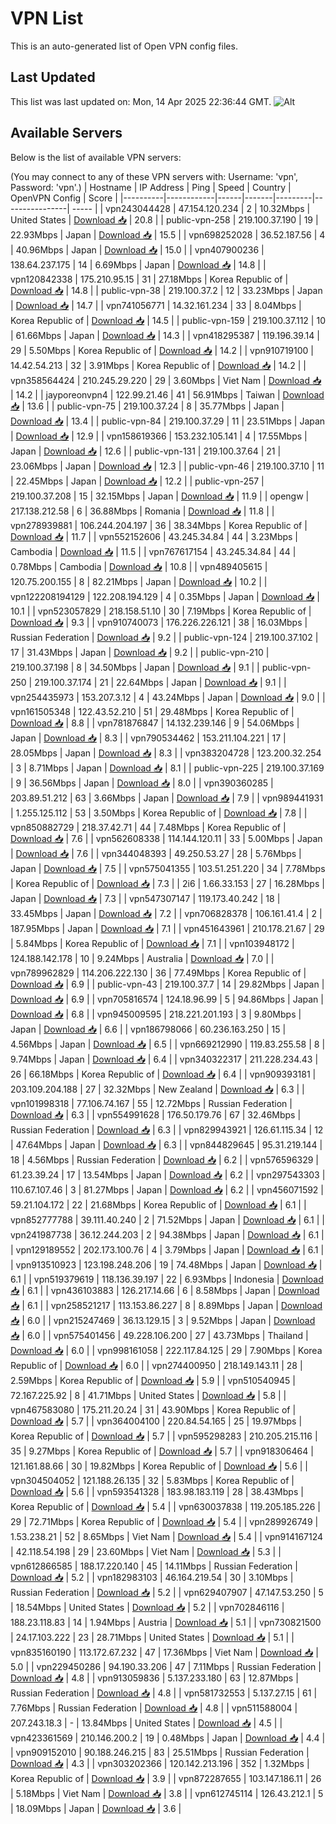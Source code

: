 # VPN List

This is an auto-generated list of Open VPN config files.

## Last Updated

This list was last updated on: Mon, 14 Apr 2025 22:36:44 GMT.
![Alt](https://repobeats.axiom.co/api/embed/186b98318ef1479477931607c1ad7d823f12451f.svg "Repobeats analytics image")

## Available Servers

Below is the list of available VPN servers:

(You may connect to any of these VPN servers with: Username: 'vpn', Password: 'vpn'.)
| Hostname | IP Address | Ping | Speed | Country | OpenVPN Config | Score |
|----------|------------|------|-------|---------|----------------| ----- |
| vpn243044428 | 47.154.120.234 | 2 | 10.32Mbps | United States | [Download 📥](./configs/server_0_US.ovpn) | 20.8 |
| public-vpn-258 | 219.100.37.190 | 19 | 22.93Mbps | Japan | [Download 📥](./configs/server_1_JP.ovpn) | 15.5 |
| vpn698252028 | 36.52.187.56 | 4 | 40.96Mbps | Japan | [Download 📥](./configs/server_2_JP.ovpn) | 15.0 |
| vpn407900236 | 138.64.237.175 | 14 | 6.69Mbps | Japan | [Download 📥](./configs/server_3_JP.ovpn) | 14.8 |
| vpn120842338 | 175.210.95.15 | 31 | 27.18Mbps | Korea Republic of | [Download 📥](./configs/server_4_KR.ovpn) | 14.8 |
| public-vpn-38 | 219.100.37.2 | 12 | 33.23Mbps | Japan | [Download 📥](./configs/server_5_JP.ovpn) | 14.7 |
| vpn741056771 | 14.32.161.234 | 33 | 8.04Mbps | Korea Republic of | [Download 📥](./configs/server_6_KR.ovpn) | 14.5 |
| public-vpn-159 | 219.100.37.112 | 10 | 61.66Mbps | Japan | [Download 📥](./configs/server_7_JP.ovpn) | 14.3 |
| vpn418295387 | 119.196.39.14 | 29 | 5.50Mbps | Korea Republic of | [Download 📥](./configs/server_8_KR.ovpn) | 14.2 |
| vpn910719100 | 14.42.54.213 | 32 | 3.91Mbps | Korea Republic of | [Download 📥](./configs/server_9_KR.ovpn) | 14.2 |
| vpn358564424 | 210.245.29.220 | 29 | 3.60Mbps | Viet Nam | [Download 📥](./configs/server_10_VN.ovpn) | 14.2 |
| jayporeonvpn4 | 122.99.21.46 | 41 | 56.91Mbps | Taiwan | [Download 📥](./configs/server_11_TW.ovpn) | 13.6 |
| public-vpn-75 | 219.100.37.24 | 8 | 35.77Mbps | Japan | [Download 📥](./configs/server_12_JP.ovpn) | 13.4 |
| public-vpn-84 | 219.100.37.29 | 11 | 23.51Mbps | Japan | [Download 📥](./configs/server_13_JP.ovpn) | 12.9 |
| vpn158619366 | 153.232.105.141 | 4 | 17.55Mbps | Japan | [Download 📥](./configs/server_14_JP.ovpn) | 12.6 |
| public-vpn-131 | 219.100.37.64 | 21 | 23.06Mbps | Japan | [Download 📥](./configs/server_15_JP.ovpn) | 12.3 |
| public-vpn-46 | 219.100.37.10 | 11 | 22.45Mbps | Japan | [Download 📥](./configs/server_16_JP.ovpn) | 12.2 |
| public-vpn-257 | 219.100.37.208 | 15 | 32.15Mbps | Japan | [Download 📥](./configs/server_17_JP.ovpn) | 11.9 |
| opengw | 217.138.212.58 | 6 | 36.88Mbps | Romania | [Download 📥](./configs/server_18_RO.ovpn) | 11.8 |
| vpn278939881 | 106.244.204.197 | 36 | 38.34Mbps | Korea Republic of | [Download 📥](./configs/server_19_KR.ovpn) | 11.7 |
| vpn552152606 | 43.245.34.84 | 44 | 3.23Mbps | Cambodia | [Download 📥](./configs/server_20_KH.ovpn) | 11.5 |
| vpn767617154 | 43.245.34.84 | 44 | 0.78Mbps | Cambodia | [Download 📥](./configs/server_21_KH.ovpn) | 10.8 |
| vpn489405615 | 120.75.200.155 | 8 | 82.21Mbps | Japan | [Download 📥](./configs/server_22_JP.ovpn) | 10.2 |
| vpn122208194129 | 122.208.194.129 | 4 | 0.35Mbps | Japan | [Download 📥](./configs/server_23_JP.ovpn) | 10.1 |
| vpn523057829 | 218.158.51.10 | 30 | 7.19Mbps | Korea Republic of | [Download 📥](./configs/server_24_KR.ovpn) | 9.3 |
| vpn910740073 | 176.226.226.121 | 38 | 16.03Mbps | Russian Federation | [Download 📥](./configs/server_25_RU.ovpn) | 9.2 |
| public-vpn-124 | 219.100.37.102 | 17 | 31.43Mbps | Japan | [Download 📥](./configs/server_26_JP.ovpn) | 9.2 |
| public-vpn-210 | 219.100.37.198 | 8 | 34.50Mbps | Japan | [Download 📥](./configs/server_27_JP.ovpn) | 9.1 |
| public-vpn-250 | 219.100.37.174 | 21 | 22.64Mbps | Japan | [Download 📥](./configs/server_28_JP.ovpn) | 9.1 |
| vpn254435973 | 153.207.3.12 | 4 | 43.24Mbps | Japan | [Download 📥](./configs/server_29_JP.ovpn) | 9.0 |
| vpn161505348 | 122.43.52.210 | 51 | 29.48Mbps | Korea Republic of | [Download 📥](./configs/server_30_KR.ovpn) | 8.8 |
| vpn781876847 | 14.132.239.146 | 9 | 54.06Mbps | Japan | [Download 📥](./configs/server_31_JP.ovpn) | 8.3 |
| vpn790534462 | 153.211.104.221 | 17 | 28.05Mbps | Japan | [Download 📥](./configs/server_32_JP.ovpn) | 8.3 |
| vpn383204728 | 123.200.32.254 | 3 | 8.71Mbps | Japan | [Download 📥](./configs/server_33_JP.ovpn) | 8.1 |
| public-vpn-225 | 219.100.37.169 | 9 | 36.56Mbps | Japan | [Download 📥](./configs/server_34_JP.ovpn) | 8.0 |
| vpn390360285 | 203.89.51.212 | 63 | 3.66Mbps | Japan | [Download 📥](./configs/server_35_JP.ovpn) | 7.9 |
| vpn989441931 | 1.255.125.112 | 53 | 3.50Mbps | Korea Republic of | [Download 📥](./configs/server_36_KR.ovpn) | 7.8 |
| vpn850882729 | 218.37.42.71 | 44 | 7.48Mbps | Korea Republic of | [Download 📥](./configs/server_37_KR.ovpn) | 7.6 |
| vpn562608338 | 114.144.120.11 | 33 | 5.00Mbps | Japan | [Download 📥](./configs/server_38_JP.ovpn) | 7.6 |
| vpn344048393 | 49.250.53.27 | 28 | 5.76Mbps | Japan | [Download 📥](./configs/server_39_JP.ovpn) | 7.5 |
| vpn575041355 | 103.51.251.220 | 34 | 7.78Mbps | Korea Republic of | [Download 📥](./configs/server_40_KR.ovpn) | 7.3 |
| 2i6 | 1.66.33.153 | 27 | 16.28Mbps | Japan | [Download 📥](./configs/server_41_JP.ovpn) | 7.3 |
| vpn547307147 | 119.173.40.242 | 18 | 33.45Mbps | Japan | [Download 📥](./configs/server_42_JP.ovpn) | 7.2 |
| vpn706828378 | 106.161.41.4 | 2 | 187.95Mbps | Japan | [Download 📥](./configs/server_43_JP.ovpn) | 7.1 |
| vpn451643961 | 210.178.21.67 | 29 | 5.84Mbps | Korea Republic of | [Download 📥](./configs/server_44_KR.ovpn) | 7.1 |
| vpn103948172 | 124.188.142.178 | 10 | 9.24Mbps | Australia | [Download 📥](./configs/server_45_AU.ovpn) | 7.0 |
| vpn789962829 | 114.206.222.130 | 36 | 77.49Mbps | Korea Republic of | [Download 📥](./configs/server_46_KR.ovpn) | 6.9 |
| public-vpn-43 | 219.100.37.7 | 14 | 29.82Mbps | Japan | [Download 📥](./configs/server_47_JP.ovpn) | 6.9 |
| vpn705816574 | 124.18.96.99 | 5 | 94.86Mbps | Japan | [Download 📥](./configs/server_48_JP.ovpn) | 6.8 |
| vpn945009595 | 218.221.201.193 | 3 | 9.80Mbps | Japan | [Download 📥](./configs/server_49_JP.ovpn) | 6.6 |
| vpn186798066 | 60.236.163.250 | 15 | 4.56Mbps | Japan | [Download 📥](./configs/server_50_JP.ovpn) | 6.5 |
| vpn669212990 | 119.83.255.58 | 8 | 9.74Mbps | Japan | [Download 📥](./configs/server_51_JP.ovpn) | 6.4 |
| vpn340322317 | 211.228.234.43 | 26 | 66.18Mbps | Korea Republic of | [Download 📥](./configs/server_52_KR.ovpn) | 6.4 |
| vpn909393181 | 203.109.204.188 | 27 | 32.32Mbps | New Zealand | [Download 📥](./configs/server_53_NZ.ovpn) | 6.3 |
| vpn101998318 | 77.106.74.167 | 55 | 12.72Mbps | Russian Federation | [Download 📥](./configs/server_54_RU.ovpn) | 6.3 |
| vpn554991628 | 176.50.179.76 | 67 | 32.46Mbps | Russian Federation | [Download 📥](./configs/server_55_RU.ovpn) | 6.3 |
| vpn829943921 | 126.61.115.34 | 12 | 47.64Mbps | Japan | [Download 📥](./configs/server_56_JP.ovpn) | 6.3 |
| vpn844829645 | 95.31.219.144 | 18 | 4.56Mbps | Russian Federation | [Download 📥](./configs/server_57_RU.ovpn) | 6.2 |
| vpn576596329 | 61.23.39.24 | 17 | 13.54Mbps | Japan | [Download 📥](./configs/server_58_JP.ovpn) | 6.2 |
| vpn297543303 | 110.67.107.46 | 3 | 81.27Mbps | Japan | [Download 📥](./configs/server_59_JP.ovpn) | 6.2 |
| vpn456071592 | 59.21.104.172 | 22 | 21.68Mbps | Korea Republic of | [Download 📥](./configs/server_60_KR.ovpn) | 6.1 |
| vpn852777788 | 39.111.40.240 | 2 | 71.52Mbps | Japan | [Download 📥](./configs/server_61_JP.ovpn) | 6.1 |
| vpn241987738 | 36.12.244.203 | 2 | 94.38Mbps | Japan | [Download 📥](./configs/server_62_JP.ovpn) | 6.1 |
| vpn129189552 | 202.173.100.76 | 4 | 3.79Mbps | Japan | [Download 📥](./configs/server_63_JP.ovpn) | 6.1 |
| vpn913510923 | 123.198.248.206 | 19 | 74.48Mbps | Japan | [Download 📥](./configs/server_64_JP.ovpn) | 6.1 |
| vpn519379619 | 118.136.39.197 | 22 | 6.93Mbps | Indonesia | [Download 📥](./configs/server_65_ID.ovpn) | 6.1 |
| vpn436103883 | 126.217.14.66 | 6 | 8.58Mbps | Japan | [Download 📥](./configs/server_66_JP.ovpn) | 6.1 |
| vpn258521217 | 113.153.86.227 | 8 | 8.89Mbps | Japan | [Download 📥](./configs/server_67_JP.ovpn) | 6.0 |
| vpn215247469 | 36.13.129.15 | 3 | 9.52Mbps | Japan | [Download 📥](./configs/server_68_JP.ovpn) | 6.0 |
| vpn575401456 | 49.228.106.200 | 27 | 43.73Mbps | Thailand | [Download 📥](./configs/server_69_TH.ovpn) | 6.0 |
| vpn998161058 | 222.117.84.125 | 29 | 7.90Mbps | Korea Republic of | [Download 📥](./configs/server_70_KR.ovpn) | 6.0 |
| vpn274400950 | 218.149.143.11 | 28 | 2.59Mbps | Korea Republic of | [Download 📥](./configs/server_71_KR.ovpn) | 5.9 |
| vpn510540945 | 72.167.225.92 | 8 | 41.71Mbps | United States | [Download 📥](./configs/server_72_US.ovpn) | 5.8 |
| vpn467583080 | 175.211.20.24 | 31 | 43.90Mbps | Korea Republic of | [Download 📥](./configs/server_73_KR.ovpn) | 5.7 |
| vpn364004100 | 220.84.54.165 | 25 | 19.97Mbps | Korea Republic of | [Download 📥](./configs/server_74_KR.ovpn) | 5.7 |
| vpn595298283 | 210.205.215.116 | 35 | 9.27Mbps | Korea Republic of | [Download 📥](./configs/server_75_KR.ovpn) | 5.7 |
| vpn918306464 | 121.161.88.66 | 30 | 19.82Mbps | Korea Republic of | [Download 📥](./configs/server_76_KR.ovpn) | 5.6 |
| vpn304504052 | 121.188.26.135 | 32 | 5.83Mbps | Korea Republic of | [Download 📥](./configs/server_77_KR.ovpn) | 5.6 |
| vpn593541328 | 183.98.183.119 | 28 | 38.43Mbps | Korea Republic of | [Download 📥](./configs/server_78_KR.ovpn) | 5.4 |
| vpn630037838 | 119.205.185.226 | 29 | 72.71Mbps | Korea Republic of | [Download 📥](./configs/server_79_KR.ovpn) | 5.4 |
| vpn289926749 | 1.53.238.21 | 52 | 8.65Mbps | Viet Nam | [Download 📥](./configs/server_80_VN.ovpn) | 5.4 |
| vpn914167124 | 42.118.54.198 | 29 | 23.60Mbps | Viet Nam | [Download 📥](./configs/server_81_VN.ovpn) | 5.3 |
| vpn612866585 | 188.17.220.140 | 45 | 14.11Mbps | Russian Federation | [Download 📥](./configs/server_82_RU.ovpn) | 5.2 |
| vpn182983103 | 46.164.219.54 | 30 | 3.10Mbps | Russian Federation | [Download 📥](./configs/server_83_RU.ovpn) | 5.2 |
| vpn629407907 | 47.147.53.250 | 5 | 18.54Mbps | United States | [Download 📥](./configs/server_84_US.ovpn) | 5.2 |
| vpn702846116 | 188.23.118.83 | 14 | 1.94Mbps | Austria | [Download 📥](./configs/server_85_AT.ovpn) | 5.1 |
| vpn730821500 | 24.17.103.222 | 23 | 28.71Mbps | United States | [Download 📥](./configs/server_86_US.ovpn) | 5.1 |
| vpn835160190 | 113.172.67.232 | 47 | 17.36Mbps | Viet Nam | [Download 📥](./configs/server_87_VN.ovpn) | 5.0 |
| vpn229450286 | 94.190.33.206 | 47 | 7.11Mbps | Russian Federation | [Download 📥](./configs/server_88_RU.ovpn) | 4.8 |
| vpn913059836 | 5.137.233.180 | 63 | 12.87Mbps | Russian Federation | [Download 📥](./configs/server_89_RU.ovpn) | 4.8 |
| vpn581732553 | 5.137.27.15 | 61 | 7.76Mbps | Russian Federation | [Download 📥](./configs/server_90_RU.ovpn) | 4.8 |
| vpn511588004 | 207.243.18.3 | - | 13.84Mbps | United States | [Download 📥](./configs/server_91_US.ovpn) | 4.5 |
| vpn423361569 | 210.146.200.2 | 19 | 0.48Mbps | Japan | [Download 📥](./configs/server_92_JP.ovpn) | 4.4 |
| vpn909152010 | 90.188.246.215 | 83 | 25.51Mbps | Russian Federation | [Download 📥](./configs/server_93_RU.ovpn) | 4.3 |
| vpn303202366 | 120.142.213.196 | 352 | 1.32Mbps | Korea Republic of | [Download 📥](./configs/server_94_KR.ovpn) | 3.9 |
| vpn872287655 | 103.147.186.11 | 26 | 5.18Mbps | Viet Nam | [Download 📥](./configs/server_95_VN.ovpn) | 3.8 |
| vpn612745114 | 126.43.212.1 | 5 | 18.09Mbps | Japan | [Download 📥](./configs/server_96_JP.ovpn) | 3.6 |
